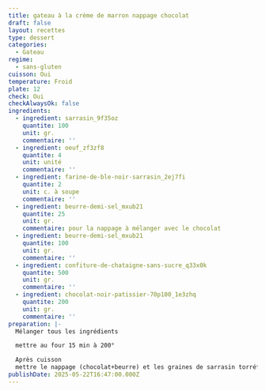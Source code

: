 ```yaml
---
title: gateau à la crème de marron nappage chocolat
draft: false
layout: recettes
type: dessert
categories:
  - Gateau
regime:
  - sans-gluten
cuisson: Oui
temperature: Froid
plate: 12
check: Oui
checkAlwaysOk: false
ingredients:
  - ingredient: sarrasin_9f35oz
    quantite: 100
    unit: gr.
    commentaire: ''
  - ingredient: oeuf_zf3zf8
    quantite: 4
    unit: unité
    commentaire: ''
  - ingredient: farine-de-ble-noir-sarrasin_2ej7fi
    quantite: 2
    unit: c. à soupe
    commentaire: ''
  - ingredient: beurre-demi-sel_mxub21
    quantite: 25
    unit: gr.
    commentaire: pour la nappage à mélanger avec le chocolat
  - ingredient: beurre-demi-sel_mxub21
    quantite: 100
    unit: gr.
    commentaire: ''
  - ingredient: confiture-de-chataigne-sans-sucre_q33x0k
    quantite: 500
    unit: gr.
    commentaire: ''
  - ingredient: chocolat-noir-patissier-70p100_1e3zhq
    quantite: 200
    unit: gr.
    commentaire: ''
preparation: |-
  Mélanger tous les ingrédients

  mettre au four 15 min à 200°

  Après cuisson
  mettre le nappage (chocolat+beurre) et les graines de sarrasin torréfiées
publishDate: 2025-05-22T16:47:00.000Z
---
```

